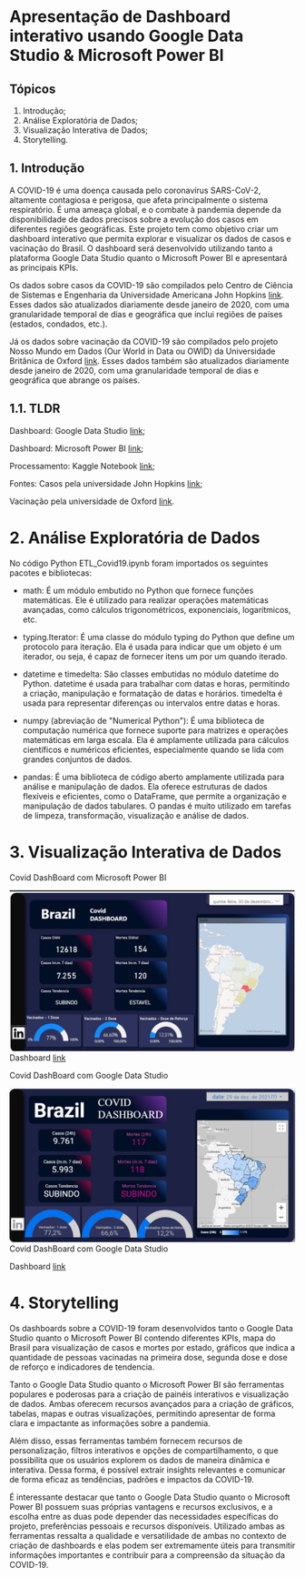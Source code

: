 # Apresentação de Dashboard interativo usando Google Data Studio &amp; Microsoft Power BI

## Tópicos
1. Introdução;
2. Análise Exploratória de Dados;
3. Visualização Interativa de Dados;
4. Storytelling.

## 1. Introdução
A COVID-19 é uma doença causada pelo coronavírus SARS-CoV-2, altamente contagiosa e perigosa, que afeta principalmente o sistema respiratório. É uma ameaça global, e o combate à pandemia depende da disponibilidade de dados precisos sobre a evolução dos casos em diferentes regiões geográficas. Este projeto tem como objetivo criar um dashboard interativo que permita explorar e visualizar os dados de casos e vacinação do Brasil. O dashboard será desenvolvido utilizando tanto a plataforma Google Data Studio quanto o Microsoft Power BI e apresentará as principais KPIs.

Os dados sobre casos da COVID-19 são compilados pelo Centro de Ciência de Sistemas e Engenharia da Universidade Americana John Hopkins [link](https://www.jhu.edu/). Esses dados são atualizados diariamente desde janeiro de 2020, com uma granularidade temporal de dias e geográfica que inclui regiões de países (estados, condados, etc.).

Já os dados sobre vacinação da COVID-19 são compilados pelo projeto Nosso Mundo em Dados (Our World in Data ou OWID) da Universidade Britânica de Oxford [link](https://www.ox.ac.uk/). Esses dados também são atualizados diariamente desde janeiro de 2020, com uma granularidade temporal de dias e geográfica que abrange os países.

## 1.1. TLDR

Dashboard: Google Data Studio [link](https://lookerstudio.google.com/reporting/20c864df-7fb0-4d4d-9924-b86a9abb1f7d);

Dashboard: Microsoft Power BI [link](https://app.powerbi.com/view?r=eyJrIjoiNWNmYjI0ZGYtODUyNi00ZWExLWJjMTktODY3ODI1ODE1NjBmIiwidCI6ImFlYzc5NmIyLWQxMWQtNDEzMy05YTE1LWJhODBiNmI5MjJkMiJ9);

Processamento: Kaggle Notebook [link](https://www.kaggle.com/code/anibalmaldonado/covid-19-dashboard-com-google-data-studio);

Fontes: Casos pela universidade John Hopkins [link](https://www.jhu.edu/);

Vacinação pela universidade de Oxford [link](https://www.ox.ac.uk/).

# 2. Análise Exploratória de Dados
No código Python ETL_Covid19.ipynb foram importados os seguintes pacotes e bibliotecas:

- math: É um módulo embutido no Python que fornece funções matemáticas. Ele é utilizado para realizar operações matemáticas avançadas, como cálculos trigonométricos, exponenciais, logarítmicos, etc.

- typing.Iterator: É uma classe do módulo typing do Python que define um protocolo para iteração. Ela é usada para indicar que um objeto é um iterador, ou seja, é capaz de fornecer itens um por um quando iterado.

- datetime e timedelta: São classes embutidas no módulo datetime do Python. datetime é usada para trabalhar com datas e horas, permitindo a criação, manipulação e formatação de datas e horários. timedelta é usada para representar diferenças ou intervalos entre datas e horas.

- numpy (abreviação de "Numerical Python"): É uma biblioteca de computação numérica que fornece suporte para matrizes e operações matemáticas em larga escala. Ela é amplamente utilizada para cálculos científicos e numéricos eficientes, especialmente quando se lida com grandes conjuntos de dados.

- pandas: É uma biblioteca de código aberto amplamente utilizada para análise e manipulação de dados. Ela oferece estruturas de dados flexíveis e eficientes, como o DataFrame, que permite a organização e manipulação de dados tabulares. O pandas é muito utilizado em tarefas de limpeza, transformação, visualização e análise de dados.

# 3. Visualização Interativa de Dados

Covid DashBoard com Microsoft Power BI

![Imagem Dashboard Covid com Power BI](img_powerbi.jpg)
Dashboard [link](https://app.powerbi.com/view?r=eyJrIjoiNWNmYjI0ZGYtODUyNi00ZWExLWJjMTktODY3ODI1ODE1NjBmIiwidCI6ImFlYzc5NmIyLWQxMWQtNDEzMy05YTE1LWJhODBiNmI5MjJkMiJ9)

Covid DashBoard com Google Data Studio

![Imagem Dashboard Covid com Data Studio](img_datastudio.jpg)
Covid DashBoard com Google Data Studio

Dashboard [link](https://lookerstudio.google.com/reporting/20c864df-7fb0-4d4d-9924-b86a9abb1f7d)

# 4. Storytelling

Os dashboards sobre a COVID-19 foram desenvolvidos tanto o Google Data Studio quanto o Microsoft Power BI contendo diferentes KPIs, mapa do Brasil para visualização de casos e mortes por estado, gráficos que indica a quantidade de pessoas vacinadas na primeira dose, segunda dose e dose de reforço e indicadores de tendencia.

Tanto o Google Data Studio quanto o Microsoft Power BI são ferramentas populares e poderosas para a criação de painéis interativos e visualização de dados. Ambas oferecem recursos avançados para a criação de gráficos, tabelas, mapas e outras visualizações, permitindo apresentar de forma clara e impactante as informações sobre a pandemia.

Além disso, essas ferramentas também fornecem recursos de personalização, filtros interativos e opções de compartilhamento, o que possibilita que os usuários explorem os dados de maneira dinâmica e interativa. Dessa forma, é possível extrair insights relevantes e comunicar de forma eficaz as tendências, padrões e impactos da COVID-19.

É interessante destacar que tanto o Google Data Studio quanto o Microsoft Power BI possuem suas próprias vantagens e recursos exclusivos, e a escolha entre as duas pode depender das necessidades específicas do projeto, preferências pessoais e recursos disponíveis. Utilizado ambas as ferramentas ressalta a qualidade e versatilidade de ambas no contexto de criação de dashboards e elas podem ser extremamente úteis para transmitir informações importantes e contribuir para a compreensão da situação da COVID-19.
